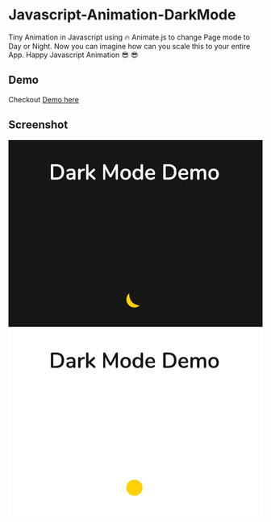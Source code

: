 # Javascript-Animation-DarkMode
Tiny Animation in Javascript using 🔥 Animate.js to change Page mode to Day or Night. Now you can imagine how can you scale this to your entire App. Happy Javascript Animation  😎  😎 

## Demo
Checkout [Demo here](https://arifshariati.github.io/Javascript-Animation-DarkMode/)
## Screenshot
![Night Mode](NightMode.png)
![Day Mode](dayMode.png)
